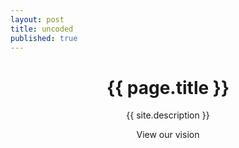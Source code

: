 ```yaml
---
layout: post
title: uncoded
published: true
---
```


<!-- Intro Section -->
<header class="intro">
		<div class="intro-body">
				<div class="container">
						<div class="row">
								<div class="col-md-8 col-md-offset-2">
										<h1 class="brand-heading"><i class="fa fa-terminal"></i>{{ page.title }}</h1>
										<p class="intro-text">{{ site.description }}</p>
										<p class="call-to-action-text">View our vision</p>
										<a href="/#vision" class="btn btn-circle page-scroll">
												<i class="fa fa-angle-double-down animated"></i>
										</a>
								</div>
						</div>
				</div>
		</div>
</header>
